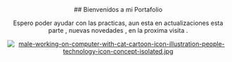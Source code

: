 <center> ## Bienvenidos a mi Portafolio

Espero poder ayudar con las practicas, aun esta en actualizaciones esta parte , nuevas novedades , en la proxima visita  .

[![male-working-on-computer-with-cat-cartoon-icon-illustration-people-technology-icon-concept-isolated.jpg](https://i.postimg.cc/Kz2wxcV5/male-working-on-computer-with-cat-cartoon-icon-illustration-people-technology-icon-concept-isolated.jpg)](https://postimg.cc/bGm3RPqG)
